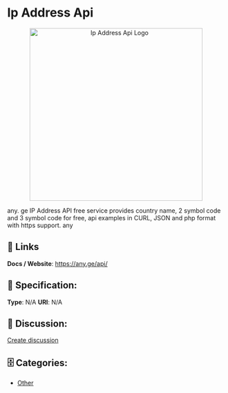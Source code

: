 # Ip Address Api
<p align="center">
    <img width="400" src="https://raw.githubusercontent.com/apis-list/apis-list/main/apis/ip-address-api/logo_256x256.png" alt="Ip Address Api Logo"/>
</p>

any. ge IP Address API free service provides country name, 2 symbol code and 3 symbol code for free, api examples in CURL, JSON and php format with https support.  any

##  🔗 Links
**Docs / Website**: https://any.ge/api/

## 🧬 Specification:
**Type**: N/A
**URI**: N/A

## 💬 Discussion:
[Create discussion](https://github.com/apis-list/apis-list/discussions/new)

## 🗄️ Categories:
- [Other](https://github.com/apis-list/apis-list#other)







